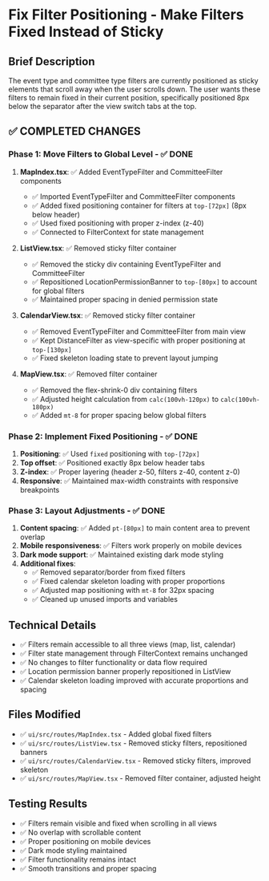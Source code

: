 # Fix Filter Positioning - Make Filters Fixed Instead of Sticky

## Brief Description
The event type and committee type filters are currently positioned as sticky elements that scroll away when the user scrolls down. The user wants these filters to remain fixed in their current position, specifically positioned 8px below the separator after the view switch tabs at the top.

## ✅ COMPLETED CHANGES

### Phase 1: Move Filters to Global Level - ✅ DONE
1. **MapIndex.tsx**: ✅ Added EventTypeFilter and CommitteeFilter components
   - ✅ Imported EventTypeFilter and CommitteeFilter components
   - ✅ Added fixed positioning container for filters at `top-[72px]` (8px below header)
   - ✅ Used fixed positioning with proper z-index (z-40)
   - ✅ Connected to FilterContext for state management

2. **ListView.tsx**: ✅ Removed sticky filter container
   - ✅ Removed the sticky div containing EventTypeFilter and CommitteeFilter
   - ✅ Repositioned LocationPermissionBanner to `top-[80px]` to account for global filters
   - ✅ Maintained proper spacing in denied permission state

3. **CalendarView.tsx**: ✅ Removed sticky filter container
   - ✅ Removed EventTypeFilter and CommitteeFilter from main view
   - ✅ Kept DistanceFilter as view-specific with proper positioning at `top-[130px]`
   - ✅ Fixed skeleton loading state to prevent layout jumping

4. **MapView.tsx**: ✅ Removed filter container
   - ✅ Removed the flex-shrink-0 div containing filters
   - ✅ Adjusted height calculation from `calc(100vh-120px)` to `calc(100vh-180px)`
   - ✅ Added `mt-8` for proper spacing below global filters

### Phase 2: Implement Fixed Positioning - ✅ DONE
1. **Positioning**: ✅ Used `fixed` positioning with `top-[72px]`
2. **Top offset**: ✅ Positioned exactly 8px below header tabs
3. **Z-index**: ✅ Proper layering (header z-50, filters z-40, content z-0)
4. **Responsive**: ✅ Maintained max-width constraints with responsive breakpoints

### Phase 3: Layout Adjustments - ✅ DONE
1. **Content spacing**: ✅ Added `pt-[80px]` to main content area to prevent overlap
2. **Mobile responsiveness**: ✅ Filters work properly on mobile devices
3. **Dark mode support**: ✅ Maintained existing dark mode styling
4. **Additional fixes**:
   - ✅ Removed separator/border from fixed filters
   - ✅ Fixed calendar skeleton loading with proper proportions
   - ✅ Adjusted map positioning with `mt-8` for 32px spacing
   - ✅ Cleaned up unused imports and variables

## Technical Details
- ✅ Filters remain accessible to all three views (map, list, calendar)
- ✅ Filter state management through FilterContext remains unchanged
- ✅ No changes to filter functionality or data flow required
- ✅ Location permission banner properly repositioned in ListView
- ✅ Calendar skeleton loading improved with accurate proportions and spacing

## Files Modified
- ✅ `ui/src/routes/MapIndex.tsx` - Added global fixed filters
- ✅ `ui/src/routes/ListView.tsx` - Removed sticky filters, repositioned banners
- ✅ `ui/src/routes/CalendarView.tsx` - Removed sticky filters, improved skeleton
- ✅ `ui/src/routes/MapView.tsx` - Removed filter container, adjusted height

## Testing Results
- ✅ Filters remain visible and fixed when scrolling in all views
- ✅ No overlap with scrollable content
- ✅ Proper positioning on mobile devices
- ✅ Dark mode styling maintained
- ✅ Filter functionality remains intact
- ✅ Smooth transitions and proper spacing
